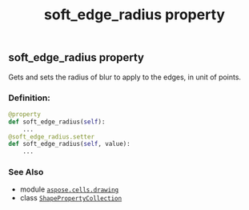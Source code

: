 ﻿---
title: soft_edge_radius property
second_title: Aspose.Cells for Python via .NET API References
description: 
type: docs
weight: 120
url: /aspose.cells.drawing/shapepropertycollection/soft_edge_radius/
is_root: false
---

## soft_edge_radius property


Gets and sets the radius of blur to apply to the edges, in unit of points.
### Definition:
```python
@property
def soft_edge_radius(self):
    ...
@soft_edge_radius.setter
def soft_edge_radius(self, value):
    ...
```

### See Also
* module [`aspose.cells.drawing`](../../)
* class [`ShapePropertyCollection`](/cells/python-net/aspose.cells.drawing/shapepropertycollection)
